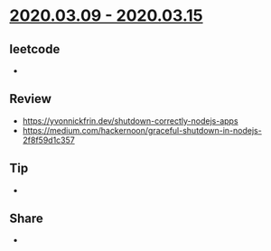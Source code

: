 # [2020.03.09 - 2020.03.15](https://github.com/vjudge/ARTS/blob/master/2020/第0048周.md)

## leetcode
*

## Review
* https://yvonnickfrin.dev/shutdown-correctly-nodejs-apps
* https://medium.com/hackernoon/graceful-shutdown-in-nodejs-2f8f59d1c357

## Tip
*

## Share
*
